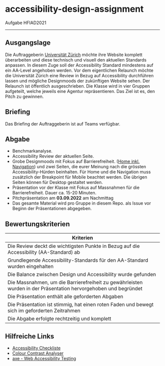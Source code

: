 # accessibility-design-assignment
Aufgabe HFIAD2021

***

## Ausgangslage

Die Auftraggeberin [Universität Zürich](https://www.uzh.ch/de.html) möchte ihre Website komplett überarbeiten und diese technisch und visuell den aktuellen Standards anpassen. In diesem Zuge soll der Accessibility Standard mindestens auf ein AA-Level angehoben werden. Vor dem eigentlichen Relaunch möchte die Universität Zürich eine Review in Bezug auf Accessibility durchführen lassen und mögliche Designmoods der zukünftigen Website sehen. Der Relaunch ist öffentlich ausgeschrieben. Die Klasse wird in vier Gruppen aufgeteilt, welche jeweils eine Agentur repräsentieren. Das Ziel ist es, den Pitch zu gewinnen.

## Briefing

Das Briefing der Auftraggeberin ist auf Teams verfügbar.

## Abgabe
* Benchmarkanalyse.
* Accessibility Review der aktuellen Seite.
* Grobe Designmoods mit Fokus auf Barrierefreiheit. ([Home inkl. Navigation](https://www.uzh.ch/de.html)) und zwei Seiten, die eurer Meinung nach die grössten Accessibility-Hürden beinhalten. Für Home und die Navigation muss zusätzlich der Breakpoint für Mobile beachtet werden. Die übrigen Seiten können für Desktop gestaltet werden.
* Präsentation vor der Klasse mit Fokus auf Massnahmen für die Barrierefreiheit. Dauer ca. 15-20 Minuten.
* Pitchpräsentation am **03.09.2022** am Nachmittag
* Das gesamte Material wird pro Gruppe in diesem Repo. als Issue vor Beginn der Präsentationen abgegeben.


## Bewertungskriterien

| Kriterien     |
| ------------- |
| Die Review deckt die wichtigsten Punkte in Bezug auf die Accessibility (AA-Standard) ab  |
| Grundlegende Accessibility-Standards für den AA-Standard wurden eingehalten |
| Die Balance zwischen Design und Accessibility wurde gefunden |
| Die Massnahmen, um die Barrierefreiheit zu gewährleisten wurden in der Präsentation hervorgehoben und begründet |
| Die Präsentation enthält alle geforderten Abgaben |
| Die Präsentation ist stimmig, hat einen roten Faden und bewegt sich im geforderten Zeitrahmen |
| Die Abgabe erfolgte rechtzeitig und komplett |

## Hilfreiche Links

 * [Accessibility Checkliste](https://a11y.digitaleschweiz.swiss/de/checklist)
 * [Colour Contrast Analyser](https://developer.paciellogroup.com/resources/contrastanalyser/)
 * [axe - Web Accessibility Testing](https://chrome.google.com/webstore/detail/axe-web-accessibility-tes/lhdoppojpmngadmnindnejefpokejbdd)
 
 
 
